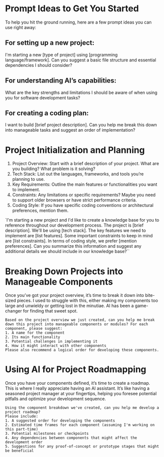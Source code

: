 # Prompt Ideas to Get You Started

To help you hit the ground running, here are a few prompt ideas you can use right away:

## For setting up a new project:
I'm starting a new [type of project] using [programming language/framework]. Can you suggest a basic file structure and essential dependencies I should consider?

## For understanding AI’s capabilities:
What are the key strengths and limitations I should be aware of when using you for software development tasks?

## For creating a coding plan:
I want to build [brief project description]. Can you help me break this down into manageable tasks and suggest an order of implementation?

# Project Initialization and Planning

1. Project Overview: Start with a brief description of your project. What are you building? What problem is it solving?
2. Tech Stack: List out the languages, frameworks, and tools you’re planning to use.
3. Key Requirements: Outline the main features or functionalities you want to implement.
4. Constraints: Any limitations or specific requirements? Maybe you need to support older browsers or have strict performance criteria.
5. Coding Style: If you have specific coding conventions or architectural preferences, mention them.

`I'm starting a new project and I'd like to create a knowledge base for you to reference throughout our development process. The project is [brief description]. We'll be using [tech stack]. The key features we need to implement are [list features]. Some important constraints to keep in mind are [list constraints]. In terms of coding style, we prefer [mention preferences]. Can you summarize this information and suggest any additional details we should include in our knowledge base?``

# Breaking Down Projects into Manageable Components

Once you’ve got your project overview, it’s time to break it down into bite-sized pieces. I used to struggle with this, either making my components too large and unwieldy or getting lost in the minutiae. AI has been a game-changer for finding that sweet spot.

```
Based on the project overview we just created, can you help me break down this project into manageable components or modules? For each component, please suggest:
1. A name for the component
2. Its main functionality
3. Potential challenges in implementing it
4. How it might interact with other components
Please also recommend a logical order for developing these components.
```

# Using AI for Project Roadmapping

Once you have your components defined, it’s time to create a roadmap. This is where I really appreciate having an AI assistant. It’s like having a seasoned project manager at your fingertips, helping you foresee potential pitfalls and optimize your development sequence.

```
Using the component breakdown we've created, can you help me develop a project roadmap? 
Please include:
1. A suggested order for developing the components
2. Estimated time frames for each component (assuming I'm working on this part-time)
3. Potential milestones or checkpoints
4. Any dependencies between components that might affect the development order
5. Suggestions for any proof-of-concept or prototype stages that might be beneficial
```

